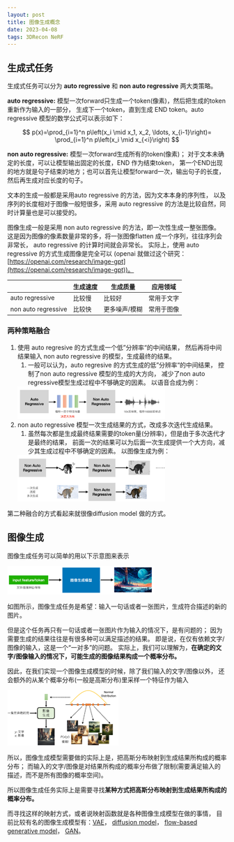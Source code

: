 ```yaml
---
layout: post
title: 图像生成概念
date: 2023-04-08
tags: 3DRecon NeRF
---
```


## 生成式任务

生成式任务可以分为 **auto regressive** 和 **non auto regressive** 两大类策略。

**auto regressive:** 模型一次forward只生成一个token(像素)，然后把生成的token重新作为输入的一部分，
生成下一个token，直到生成 END token。auto regressive 模型的数学公式可以表示如下：

$$
p(x)=\prod_{i=1}^n p\left(x_i \mid x_1, x_2, \ldots, x_{i-1}\right)=
\prod_{i=1}^n p\left(x_i \mid x_{<i}\right)
$$

**non auto regressive:** 模型一次forward生成所有的token(像素)；
对于文本未确定的长度，可以让模型输出固定的长度，END 作为结束token，
第一个END出现的地方就是句子结束的地方；也可以首先让模型forward一次，输出句子的长度，然后再生成对应长度的句子。

文本的生成一般都是采用auto regressive 的方法，因为文本本身的序列性，
以及序列的长度相对于图像一般短很多，采用 auto regressive 的方法是比较自然，同时计算量也是可以接受的。

图像生成一般是采用 non auto regressive 的方法，即一次性生成一整张图像。
这是因为图像的像素数量非常的多，将一张图像flatten 成一个序列，往往序列会非常长，
auto regressive 的计算时间就会非常长。
实际上，使用 auto regressive 的方式生成图像是完全可以
(openai 就做过这个研究：
[https://openai.com/research/image-gpt](https://openai.com/research/image-gpt))。

|  | 生成速度 | 生成质量 | 应用领域 |
| --- | --- | --- | --- |
| auto regressive | 比较慢 | 比较好 | 常用于文字 |
| non auto regressive | 比较快 | 更多噪声/模糊 | 常用于图像 |

### 两种策略融合

1. 使用 auto regresive 的方式生成一个低”分辨率“的中间结果，
   然后再将中间结果输入 non auto regressive 的模型，生成最终的结果。
    1. 一般可以认为，auto regresive 的方式生成的低”分辨率“的中间结果，
       控制了non auto regressive 模型的生成的大方向，
       减少了non auto regressive模型生成过程中不够确定的因素。
    以语音合成为例：
    <img src="/images/posts/imggen/intro_00.png" alt="语音合成" style="zoom:33%;" />
2. non auto regressive 模型一次生成结果的方式，改成多次迭代生成结果。
    1. 虽然每次都是生成最终结果需要的token量(分辨率)，但是由于多次迭代才是最终的结果，
       前面一次的结果可以为后面一次生成提供一个大方向，减少其生成过程中不够确定的因素。
    以图像生成为例：
    <img src="/images/posts/imggen/intro_01.png" alt="图像生成" style="zoom:33%;" />

第二种融合的方式看起来就很像diffusion model 做的方式。

## 图像生成

图像生成任务可以简单的用以下示意图来表示

<img src="/images/posts/imggen/intro_02.png" alt="图像生成任务" style="zoom:33%;" />

如图所示，图像生成任务是希望：输入一句话或者一张图片，生成符合描述的新的图片。

但是这个任务再只有一句话或者一张图片作为输入的情况下，是有问题的；
因为需要生成的结果往往是有很多种可以满足描述的结果。
即是说，在仅有依赖文字/图像的输入，这是一个“一对多”的问题。
实际上，我们可以理解为，**在确定的文字/图像输入的情况下，可能生成的图像结果构成一个概率分布。**

因此，在我们实现一个图像生成模型的时候，除了我们输入的文字/图像以外，
还会额外的从某个概率分布(一般是高斯分布)里采样一个特征作为输入

<img src="/images/posts/imggen/intro_03.png" alt="图像生成模型" style="zoom:25%;" />

所以，图像生成模型需要做的实际上是，把高斯分布映射到生成结果所构成的概率分布；
而输入的文字/图像是对结果所构成的概率分布做了限制(需要满足输入的描述，而不是所有图像的概率空间)。

所以图像生成任务实际上是需要寻找**某种方式把高斯分布映射到生成结果所构成的概率分布。**

而寻找这样的映射方式，或者说映射函数就是各种图像生成模型在做的事情，
目前比较有名的图像生成模型有：[VAE](https://arxiv.org/abs/1312.6114)，
[diffusion model](https://arxiv.org/abs/2006.11239)，
[flow-based generative model](https://arxiv.org/abs/1505.05770)，
[GAN](https://arxiv.org/abs/1406.2661)。
